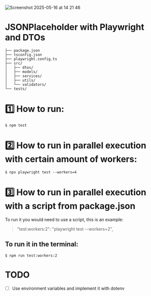 ![Screenshot 2025-05-16 at 14 21 46](https://github.com/user-attachments/assets/ca41b110-b86d-4598-9b32-6e041fd0193a)

# JSONPlaceholder with Playwright and DTOs

```shell
├── package.json
├── tsconfig.json
├── playwright.config.ts
├── src/
│   ├── dtos/            
│   ├── models/          
│   ├── services/        
│   ├── utils/           
│   └── validators/      
└── tests/   
```

# 1️⃣ How to run: 

```shell
$ npm test
```

# 2️⃣ How to run in parallel execution with certain amount of workers: 
```shell
$ npx playwright test --workers=4
```

# 3️⃣ How to run in parallel execution with a script from package.json
To run it you would need to use a script, this is an example: 

> "test:workers:2": "playwright test --workers=2",

## To run it in the terminal: 
```shell
$ npm run test:workers:2
```

# TODO 
- [ ] Use environment variables and implement it with dotenv